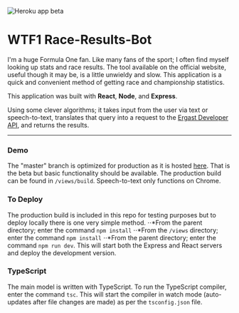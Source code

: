 ![Heroku app beta](https://imgur.com/bccROtL.gif)

# WTF1 Race-Results-Bot

I'm a huge Formula One fan. Like many fans of the sport; I often find myself looking up stats and race results. The tool available on the official website, useful though it may be, is a little unwieldy and slow. This application is a quick and convenient method of getting race and championship statistics.

This application was built with **React**, **Node**, and **Express**.

Using some clever algorithms; it takes input from the user via text or speech-to-text, translates that query into a request to the [Ergast Developer API](https://ergast.com/mrd/), and returns the results.

---

### Demo

The "master" branch is optimized for production as it is hosted [here](https://wtf1raceresults.herokuapp.com/). That is the beta but basic functionality should be available. The production build can be found in `/views/build`. Speech-to-text only functions on Chrome.

### To Deploy

The production build is included in this repo for testing purposes but to deploy locally there is one very simple method.
⋅⋅*From the parent directory; enter the command `npm install`
⋅⋅*From the `/views` directory; enter the command `npm install`
⋅⋅\*From the parent directory; enter the command `npm run dev`. This will start both the Express and React servers and deploy the development version.

### TypeScript

The main model is written with TypeScript. To run the TypeScript compiler, enter the command `tsc`. This will start the compiler in watch mode (auto-updates after file changes are made) as per the `tsconfig.json` file.
